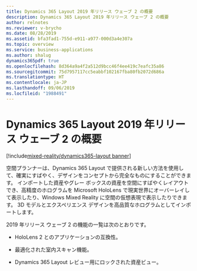 ```yaml
---
title: Dynamics 365 Layout 2019 年リリース ウェーブ 2 の概要
description: Dynamics 365 Layout 2019 年リリース ウェーブ 2 の概要
author: relnotes
ms.reviewer: v-brycho
ms.date: 08/28/2019
ms.assetid: bfa3fad1-755d-e911-a977-000d3a4e307a
ms.topic: overview
ms.service: business-applications
ms.author: shalug
dynamics365pdf: true
ms.openlocfilehash: 8d364a9a4f2a512d9bcc46f4ee419c7eafc35a86
ms.sourcegitcommit: 75d7957117cc5eabbf102167fba80fb2072d686a
ms.translationtype: HT
ms.contentlocale: ja-JP
ms.lasthandoff: 09/06/2019
ms.locfileid: "1988491"
---
```

# <a name="overview-of-dynamics-365-layout-2019-release-wave-2"></a>Dynamics 365 Layout 2019 年リリース ウェーブ 2 の概要
[!include[mixed-reality/dynamics365-layout banner](../includes/mixed-reality/dynamics365-layout.md)]

<!--overview start-->
空間プランナーは、Dynamics 365 Layout で提供される新しい方法を使用して、確実にすばやく、デザインをコンセプトから完全なものにすることができます。 インポートした資産やグレー ボックスの資産を空間にすばやくレイアウトでき、高精度のホログラムを Microsoft HoloLens で現実世界にオーバーレイして表示したり、Windows Mixed Reality に空間の仮想表現で表示したりできます。 3D モデルとエクスペリエンス デザインを高品質なホログラムとしてインポートします。

2019 年リリース ウェーブ 2 の機能の一覧は次のとおりです。

- HoloLens 2 とのアプリケーションの互換性。

- 最適化された室内スキャン機能。

- Dynamics 365 Layout レビュー用にロックされた資産ビュー。
<!--overview end-->